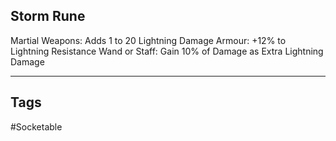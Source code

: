 ## Storm Rune
Martial Weapons: Adds 1 to 20 Lightning Damage
Armour: +12% to Lightning Resistance
Wand or Staff: Gain 10% of Damage as Extra Lightning Damage

---
## Tags
#Socketable
